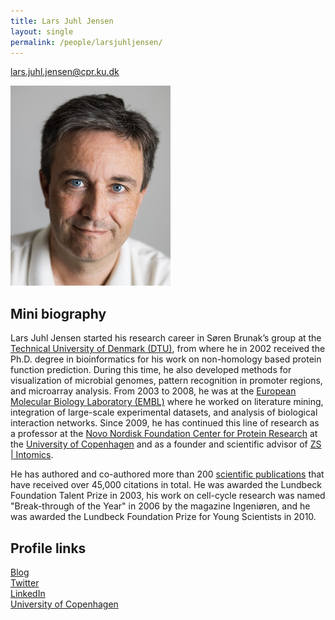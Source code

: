 ```yaml
---
title: Lars Juhl Jensen
layout: single
permalink: /people/larsjuhljensen/
---
```

<lars.juhl.jensen@cpr.ku.dk>

![Photo of Lars Juhl Jensen](people_larsjuhljensen_big.jpg)  

## Mini biography

Lars Juhl Jensen started his research career in Søren Brunak’s group at the [Technical University of Denmark (DTU)](http://www.dtu.dk/), from where he in 2002 received the Ph.D. degree in bioinformatics for his work on non-homology based protein function prediction. During this time, he also developed methods for visualization of microbial genomes, pattern recognition in promoter regions, and microarray analysis. From 2003 to 2008, he was at the [European Molecular Biology Laboratory (EMBL)](https://www.embl.de/) where he worked on literature mining, integration of large-scale experimental datasets, and analysis of biological interaction networks. Since 2009, he has continued this line of research as a professor at the [Novo Nordisk Foundation Center for Protein Research](http://www.cpr.ku.dk/) at the [University of Copenhagen](http://www.ku.dk/) and as a founder and scientific advisor of [ZS \| Intomics](https://www.intomics.com/).

He has authored and co-authored more than 200 [scientific publications](/publications/) that have received over 45,000 citations in total. He was awarded the Lundbeck Foundation Talent Prize in 2003, his work on cell-cycle research was named "Break-through of the Year" in 2006 by the magazine Ingeniøren, and he was awarded the Lundbeck Foundation Prize for Young Scientists in 2010.

## Profile links

[Blog](https://larsjuhljensen.wordpress.com/)  
[Twitter](https://twitter.com/larsjuhljensen)  
[LinkedIn](https://www.linkedin.com/in/larsjuhljensen/)  
[University of Copenhagen](https://www.cpr.ku.dk/staff/jensen-group/?pure=en/persons/343848)
